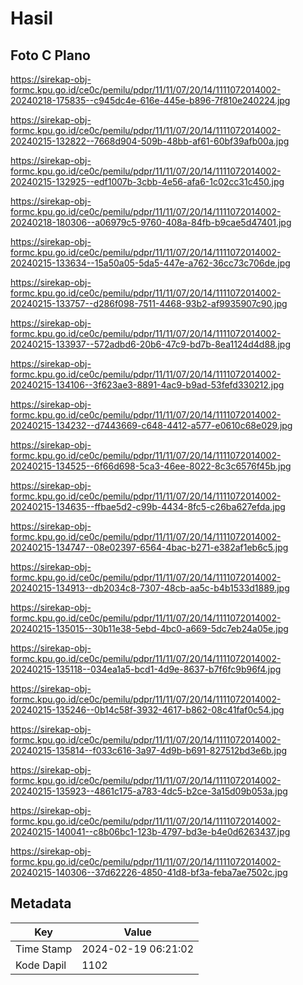 # Hasil

## Foto C Plano

https://sirekap-obj-formc.kpu.go.id/ce0c/pemilu/pdpr/11/11/07/20/14/1111072014002-20240218-175835--c945dc4e-616e-445e-b896-7f810e240224.jpg

https://sirekap-obj-formc.kpu.go.id/ce0c/pemilu/pdpr/11/11/07/20/14/1111072014002-20240215-132822--7668d904-509b-48bb-af61-60bf39afb00a.jpg

https://sirekap-obj-formc.kpu.go.id/ce0c/pemilu/pdpr/11/11/07/20/14/1111072014002-20240215-132925--edf1007b-3cbb-4e56-afa6-1c02cc31c450.jpg

https://sirekap-obj-formc.kpu.go.id/ce0c/pemilu/pdpr/11/11/07/20/14/1111072014002-20240218-180306--a06979c5-9760-408a-84fb-b9cae5d47401.jpg

https://sirekap-obj-formc.kpu.go.id/ce0c/pemilu/pdpr/11/11/07/20/14/1111072014002-20240215-133634--15a50a05-5da5-447e-a762-36cc73c706de.jpg

https://sirekap-obj-formc.kpu.go.id/ce0c/pemilu/pdpr/11/11/07/20/14/1111072014002-20240215-133757--d286f098-7511-4468-93b2-af9935907c90.jpg

https://sirekap-obj-formc.kpu.go.id/ce0c/pemilu/pdpr/11/11/07/20/14/1111072014002-20240215-133937--572adbd6-20b6-47c9-bd7b-8ea1124d4d88.jpg

https://sirekap-obj-formc.kpu.go.id/ce0c/pemilu/pdpr/11/11/07/20/14/1111072014002-20240215-134106--3f623ae3-8891-4ac9-b9ad-53fefd330212.jpg

https://sirekap-obj-formc.kpu.go.id/ce0c/pemilu/pdpr/11/11/07/20/14/1111072014002-20240215-134232--d7443669-c648-4412-a577-e0610c68e029.jpg

https://sirekap-obj-formc.kpu.go.id/ce0c/pemilu/pdpr/11/11/07/20/14/1111072014002-20240215-134525--6f66d698-5ca3-46ee-8022-8c3c6576f45b.jpg

https://sirekap-obj-formc.kpu.go.id/ce0c/pemilu/pdpr/11/11/07/20/14/1111072014002-20240215-134635--ffbae5d2-c99b-4434-8fc5-c26ba627efda.jpg

https://sirekap-obj-formc.kpu.go.id/ce0c/pemilu/pdpr/11/11/07/20/14/1111072014002-20240215-134747--08e02397-6564-4bac-b271-e382af1eb6c5.jpg

https://sirekap-obj-formc.kpu.go.id/ce0c/pemilu/pdpr/11/11/07/20/14/1111072014002-20240215-134913--db2034c8-7307-48cb-aa5c-b4b1533d1889.jpg

https://sirekap-obj-formc.kpu.go.id/ce0c/pemilu/pdpr/11/11/07/20/14/1111072014002-20240215-135015--30b11e38-5ebd-4bc0-a669-5dc7eb24a05e.jpg

https://sirekap-obj-formc.kpu.go.id/ce0c/pemilu/pdpr/11/11/07/20/14/1111072014002-20240215-135118--034ea1a5-bcd1-4d9e-8637-b7f6fc9b96f4.jpg

https://sirekap-obj-formc.kpu.go.id/ce0c/pemilu/pdpr/11/11/07/20/14/1111072014002-20240215-135246--0b14c58f-3932-4617-b862-08c41faf0c54.jpg

https://sirekap-obj-formc.kpu.go.id/ce0c/pemilu/pdpr/11/11/07/20/14/1111072014002-20240215-135814--f033c616-3a97-4d9b-b691-827512bd3e6b.jpg

https://sirekap-obj-formc.kpu.go.id/ce0c/pemilu/pdpr/11/11/07/20/14/1111072014002-20240215-135923--4861c175-a783-4dc5-b2ce-3a15d09b053a.jpg

https://sirekap-obj-formc.kpu.go.id/ce0c/pemilu/pdpr/11/11/07/20/14/1111072014002-20240215-140041--c8b06bc1-123b-4797-bd3e-b4e0d6263437.jpg

https://sirekap-obj-formc.kpu.go.id/ce0c/pemilu/pdpr/11/11/07/20/14/1111072014002-20240215-140306--37d62226-4850-41d8-bf3a-feba7ae7502c.jpg


## Metadata

| Key        | Value               |
| ---------- | ------------------- |
| Time Stamp | 2024-02-19 06:21:02 |
| Kode Dapil | 1102                |



